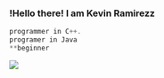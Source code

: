 ### !Hello there! I am Kevin Ramirezz

~~~C++
programmer in C++.
programer in Java
**beginner
~~~



<div>
  
  <a href="https://www.instagram.com/kevin_ramirezz1" target="_blank"><img src="https://img.shields.io/badge/Instagram-E4405F?style=for-the-badge&logo=instagram&logoColor=white" target="_blank"></a>

</div>


